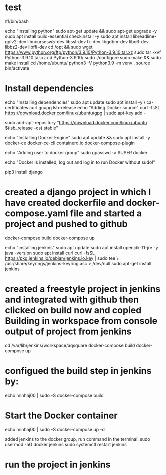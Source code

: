 # test
#!/bin/bash

echo "installing python"
sudo apt-get update && sudo apt-get upgrade -y
sudo apt install build-essential checkinstall -y
sudo apt install libreadline-gplv2-dev libncursesw5-dev libssl-dev tk-dev libgdbm-dev libc6-dev libbz2-dev libffi-dev
cd /opt && sudo wget https://www.python.org/ftp/python/3.9.10/Python-3.9.10.tar.xz
sudo tar -xvf Python-3.9.10.tar.xz
cd Python-3.9.10/
sudo ./configure
sudo make && sudo make install
cd /home/ubuntu/
python3 -V
python3.9 -m venv .
source bin/activate

# Install dependencies
echo "Installing dependencies"
sudo apt update
sudo apt install -y \ ca-certificates curl gnupg lsb-release
echo "Adding Docker source"
curl -fsSL https://download.docker.com/linux/ubuntu/gpg | sudo apt-key add - 

sudo add-apt-repository "https://download.docker.com/linux/ubuntu $(lsb_release -cs) stable"

echo "Installing Docker Engine"
sudo apt update && sudo apt install -y docker-ce docker-ce-cli containerd.io docker-compose-plugin

echo "Adding user to docker group"
sudo gpasswd -a $USER docker

echo "Docker is installed; log out and log in to run Docker without sudo!"

pip3 install django
# created a django project in which I have created dockerfile and docker-compose.yaml file and started a project and pushed to github
docker-compose build
docker-compose up

echo "installing jenkins"
sudo apt update
sudo apt install openjdk-11-jre -y
java -version
sudo apt install curl
curl -fsSL https://pkg.jenkins.io/debian/jenkins.io.key | sudo tee \   /usr/share/keyrings/jenkins-keyring.asc > /dev/null
sudo apt-get install jenkins

# created a freestyle project in jenkins and integrated with github then clicked on build now and copied Building in workspace from console output of project from jenkins
cd /var/lib/jenkins/workspace/aqsquare
docker-compose build
docker-compose up
# configued the build step in jenkins by:
echo minhaj00 | sudo -S docker-compose build

# Start the Docker container
echo minhaj00 | sudo -S docker-compose up -d

added jenkins to the docker group, run command in the terminal:
sudo usermod -aG docker jenkins
sudo systemctl restart jenkins
# run the project in jenkins 
